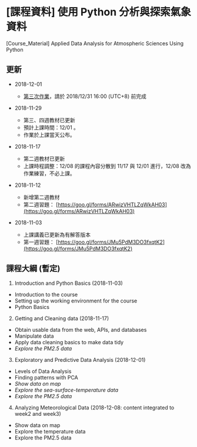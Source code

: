 # [課程資料] 使用 Python 分析與探索氣象資料
[Course_Material] Applied Data Analysis for Atmospheric Sciences Using Python

## 更新
- 2018-12-01
  - [第三次作業](https://goo.gl/forms/TzrtqMcExmeyp99G3)，請於 2018/12/31 16:00 (UTC+8) 前完成

- 2018-11-29
  - 第三、四週教材已更新
  - 預計上課時間：12/01 。
  - 作業於上課當天公布。

- 2018-11-17
  - 第二週教材已更新
  - 上課時程調整：12/08 的課程內容分散到 11/17 與 12/01 進行，12/08 改為作業練習，不必上課。

- 2018-11-12
  - 新增第二週教材
  - 第二週習題： [https://goo.gl/forms/ARwizVHTLZqWkAH03](https://goo.gl/forms/ARwizVHTLZqWkAH03)

- 2018-11-03
  - 上課講義已更新為有解答版本
  - 第一週習題： [https://goo.gl/forms/JMu5PdM3DO3fxqtK2](https://goo.gl/forms/JMu5PdM3DO3fxqtK2)

## 課程大綱 (暫定)
1. Introduction and Python Basics (2018-11-03)
  - Introduction to the course
  - Setting up the working environment for the course
  - Python Basics

2. Getting and Cleaning data (2018-11-17)
  - Obtain usable data from the web, APIs, and databases
  - Manipulate data
  - Apply data cleaning basics to make data tidy
  - *Explore the PM2.5 data*

3. Exploratory and Predictive Data Analysis (2018-12-01)
  - Levels of Data Analysis
  - Finding patterns with PCA
  - *Show data on map*
  - *Explore the sea-surface-temperature data*
  - *Explore the PM2.5 data*

4. Analyzing Meteorological Data (2018-12-08: content integrated to week2 and week3) 
  - Show data on map
  - Explore the temperature data
  - Explore the PM2.5 data

